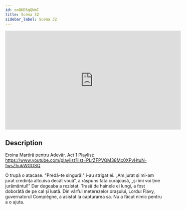 ```yaml
---
id: ooQKD5qQNmI
title: Scena 32
sidebar_label: Scena 32
---
```


<iframe
  width="560"
  height="315"
  src="https://www.youtube.com/embed/ooQKD5qQNmI"
  title="YouTube video player"
  frameborder="0"
  allow="accelerometer; autoplay; clipboard-write; encrypted-media; gyroscope; picture-in-picture; web-share"
  referrerpolicy="strict-origin-when-cross-origin"
  allowfullscreen
></iframe>

## Description

Eroina Martiră pentru Adevăr. Act 1 
Playlist: https://www.youtube.com/playlist?list=PLrZFPVQM38Mc0XPvHtuN-fwsZhukWGOSQ 

O trupă o atacase.
"Predă-te singură!" i-au strigat ei. „Am jurat și mi-am jurat credința altcuiva decât vouă”, a răspuns fata curajoasă, „și îmi voi ține jurământul!”
Dar degeaba a rezistat. Trasă de hainele ei lungi, a fost doborâtă de pe cal și luată. Din vârful meterezelor orașului, Lordul Flavy, guvernatorul Compiègne, a asistat la capturarea sa. Nu a făcut nimic pentru a o ajuta.
